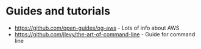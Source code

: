 # Guides and tutorials

- https://github.com/open-guides/og-aws - Lots of info about AWS
- https://github.com/jlevy/the-art-of-command-line - Guide for command line
